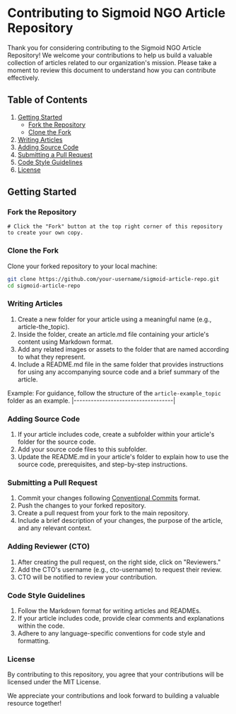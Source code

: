# Contributing to Sigmoid NGO Article Repository

Thank you for considering contributing to the Sigmoid NGO Article Repository! We welcome your contributions to help us build a valuable collection of articles related to our organization's mission. Please take a moment to review this document to understand how you can contribute effectively.

## Table of Contents

1. [Getting Started](#getting-started)
    - [Fork the Repository](#fork-the-repository)
    - [Clone the Fork](#clone-the-fork)
2. [Writing Articles](#writing-articles)
3. [Adding Source Code](#adding-source-code)
4. [Submitting a Pull Request](#submitting-a-pull-request)
5. [Code Style Guidelines](#code-style-guidelines)
6. [License](#license)

## Getting Started

### Fork the Repository
```
# Click the "Fork" button at the top right corner of this repository to create your own copy.
```
### Clone the Fork

Clone your forked repository to your local machine:

```sh
git clone https://github.com/your-username/sigmoid-article-repo.git
cd sigmoid-article-repo
```

### Writing Articles
1. Create a new folder for your article using a meaningful name (e.g., article-the_topic).
2. Inside the folder, create an article.md file containing your article's content using Markdown format.
3. Add any related images or assets to the folder that are named according to what they represent.
4. Include a README.md file in the same folder that provides instructions for using any accompanying source code and a brief summary of the article.


 Example: For guidance, follow the structure of the `article-example_topic` folder as an example.
|-----------------------------------|

### Adding Source Code
1. If your article includes code, create a subfolder within your article's folder for the source code.
2. Add your source code files to this subfolder.
3. Update the README.md in your article's folder to explain how to use the source code, prerequisites, and step-by-step instructions.

### Submitting a Pull Request
1. Commit your changes following [Conventional Commits](https://www.conventionalcommits.org/en/v1.0.0/) format.
2. Push the changes to your forked repository.
3. Create a pull request from your fork to the main repository.
4. Include a brief description of your changes, the purpose of the article, and any relevant context.

### Adding Reviewer (CTO)
1. After creating the pull request, on the right side, click on "Reviewers."
2. Add the CTO's username (e.g., cto-username) to request their review.
3. CTO will be notified to review your contribution.

### Code Style Guidelines
1. Follow the Markdown format for writing articles and READMEs.
2. If your article includes code, provide clear comments and explanations within the code.
3. Adhere to any language-specific conventions for code style and formatting.

### License
By contributing to this repository, you agree that your contributions will be licensed under the MIT License.

We appreciate your contributions and look forward to building a valuable resource together!
